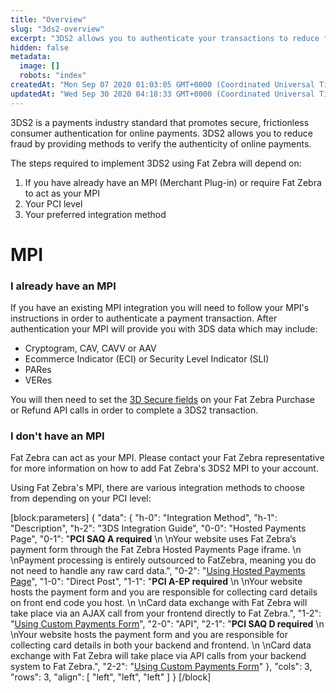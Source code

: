 ```yaml
---
title: "Overview"
slug: "3ds2-overview"
excerpt: "3DS2 allows you to authenticate your transactions to reduce fraud and shift liability"
hidden: false
metadata: 
  image: []
  robots: "index"
createdAt: "Mon Sep 07 2020 01:03:05 GMT+0000 (Coordinated Universal Time)"
updatedAt: "Wed Sep 30 2020 04:18:33 GMT+0000 (Coordinated Universal Time)"
---
```

3DS2 is a payments industry standard that promotes secure, frictionless consumer authentication for online payments. 3DS2 allows you to reduce fraud by providing methods to verify the authenticity of online payments.

The steps required to implement 3DS2 using Fat Zebra will depend on:

1. If you have already have an MPI (Merchant Plug-in) or require Fat Zebra to act as your MPI
2. Your PCI level
3. Your preferred integration method

# MPI

### I already have an MPI

If you have an existing MPI integration you will need to follow your MPI's instructions in order to authenticate a payment transaction. After authentication your MPI will provide you with 3DS data which may include:

- Cryptogram, CAV, CAVV or AAV
- Ecommerce Indicator (ECI) or Security Level Indicator (SLI)
- PARes
- VERes

You will then need to set the [3D Secure fields](doc:3d-secure) on your Fat Zebra Purchase or Refund API calls in order to complete a 3DS2 transaction.

### I don't have an MPI

Fat Zebra can act as your MPI. Please contact your Fat Zebra representative for more information on how to add Fat Zebra's 3DS2 MPI to your account.

Using Fat Zebra's MPI, there are various integration methods to choose from depending on your PCI level:

[block:parameters]
{
  "data": {
    "h-0": "Integration Method",
    "h-1": "Description",
    "h-2": "3DS Integration Guide",
    "0-0": "Hosted Payments Page",
    "0-1": "**PCI SAQ A required**  \n  \nYour website uses Fat Zebra’s payment form through the Fat Zebra Hosted Payments Page iframe.  \n  \nPayment processing is entirely outsourced to FatZebra, meaning you do not need to handle any raw card data.",
    "0-2": "[Using Hosted Payments Page](doc:using-hosted-payments-page)",
    "1-0": "Direct Post",
    "1-1": "**PCI A-EP required**  \n  \nYour website hosts the payment form and you are responsible for collecting card details on front end code you host.  \n  \nCard data exchange with Fat Zebra will take place via an AJAX call from your frontend directly to Fat Zebra.",
    "1-2": "[Using Custom Payments Form](doc:using-custom-payments-form)",
    "2-0": "API",
    "2-1": "**PCI SAQ D required**  \n  \nYour website hosts the payment form and you are responsible for collecting card details in both your backend and frontend.  \n  \nCard data exchange with Fat Zebra will take place via API calls from your backend system to Fat Zebra.",
    "2-2": "[Using Custom Payments Form](doc:using-custom-payments-form)"
  },
  "cols": 3,
  "rows": 3,
  "align": [
    "left",
    "left",
    "left"
  ]
}
[/block]
